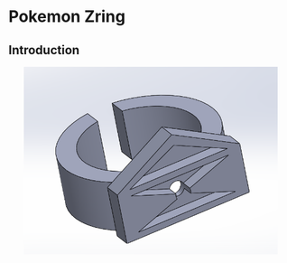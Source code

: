 # Pokemon Zring

## Introduction

<div align="center"><img src="image/zring.png" width = "450" alt="solidworks image capture" align=center /> </div>